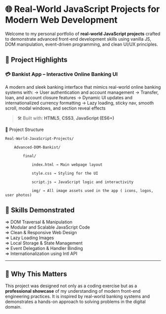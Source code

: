 # 🌐 Real-World JavaScript Projects for Modern Web Development

Welcome to my personal portfolio of **real-world JavaScript projects** crafted to demonstrate advanced front-end development skills using vanilla JS, DOM manipulation, event-driven programming, and clean UI/UX principles.


## 🚀 Project Highlights

### 💳 Bankist App – Interactive Online Banking UI
A modern and sleek banking interface that mimics real-world online banking systems with:
-> User authentication and account management
-> Transfer, loan, and account closure features
-> Dynamic UI updates and internationalized currency formatting
-> Lazy loading, sticky nav, smooth scroll, modal windows, and section reveal effects

> 🛠️ Built with: **HTML5**, **CSS3**, **JavaScript (ES6+)**

📂 Project Structure 

    Real-World-JavaScript-Projects/

        Advanced-DOM-Bankist/

            final/

                index.html → Main webpage layout

                style.css → Styling for the UI

                script.js → JavaScript logic and interactivity

                img/ → All image assets used in the app ( icons, logos, user photos)
                
## 🎯 Skills Demonstrated

=> DOM Traversal & Manipulation  
=> Modular and Scalable JavaScript Code  
=> Clean & Responsive Web Design  
=> Lazy Loading Images  
=> Local Storage & State Management  
=> Event Delegation & Handler Binding  
=> Internationalization using Intl API  

---

## 🧠 Why This Matters

This project was designed not only as a coding exercise but as a **professional showcase** of my understanding of modern front-end engineering practices. It is inspired by real-world banking systems and demonstrates a hands-on approach to solving problems in the digital domain.
